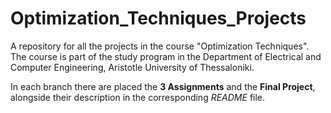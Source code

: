 # Optimization_Techniques_Projects
A repository for all the projects in the course "Optimization Techniques". The course is part of the study program in the Department of Electrical and Computer Engineering, Aristotle University of Thessaloniki.

In each branch there are placed the **3 Assignments** and the **Final Project**, alongside their description in the corresponding _README_ file. 
